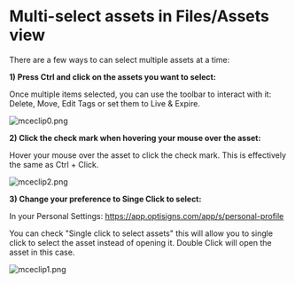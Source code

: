 # Multi-select assets in Files/Assets view

There are a few ways to can select multiple assets at a time:

**1) Press Ctrl and click on the assets you want to select:**

Once multiple items selected, you can use the toolbar to interact with it: Delete, Move, Edit Tags or set them to Live & Expire.

![mceclip0.png](https://support.optisigns.com/hc/article_attachments/1500008222001)

**2) Click the check mark when hovering your mouse over the asset:**

Hover your mouse over the asset to click the check mark. This is effectively the same as Ctrl + Click.

![mceclip2.png](https://support.optisigns.com/hc/article_attachments/1500008222141)

**3) Change your preference to Singe Click to select:**

In your Personal Settings: <https://app.optisigns.com/app/s/personal-profile>

You can check "Single click to select assets" this will allow you to single click to select the asset instead of opening it. Double Click will open the asset in this case.

![mceclip1.png](https://support.optisigns.com/hc/article_attachments/1500008041902)